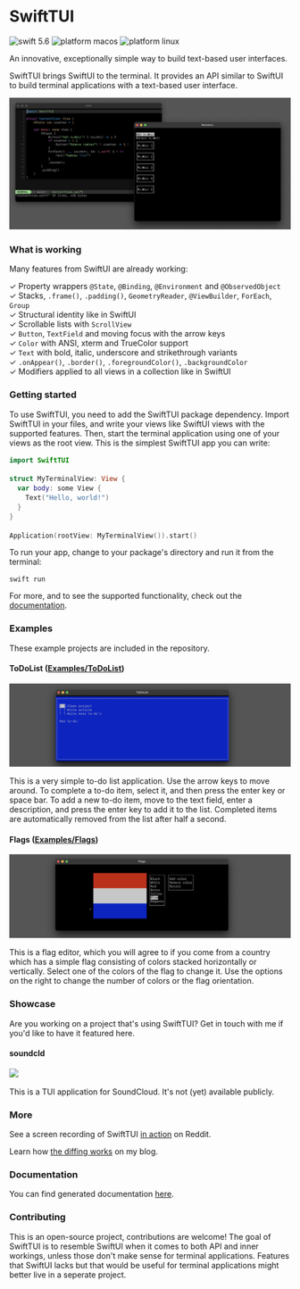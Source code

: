# SwiftTUI

![swift 5.6](https://user-images.githubusercontent.com/13484323/184016525-cb42a72c-1e2e-4d8d-8777-e7481386377c.svg)
![platform macos](https://user-images.githubusercontent.com/13484323/184016156-817e14dc-24b5-4b46-a4d4-0de9391a37a4.svg)
![platform linux](https://user-images.githubusercontent.com/13484323/184016263-afa5dd0c-8d9a-4fba-91fe-23e892d64cca.svg)

An innovative, exceptionally simple way to build text-based user interfaces.

SwiftTUI brings SwiftUI to the terminal. It provides an API similar to SwiftUI to build terminal applications with a text-based user interface.

![](screenshot.png)

### What is working

Many features from SwiftUI are already working:

✓ Property wrappers `@State`, `@Binding`, `@Environment` and `@ObservedObject`<br>
✓ Stacks, `.frame()`, `.padding()`, `GeometryReader`, `@ViewBuilder`, `ForEach`, `Group`<br>
✓ Structural identity like in SwiftUI<br>
✓ Scrollable lists with `ScrollView`<br>
✓ `Button`, `TextField` and moving focus with the arrow keys<br>
✓ `Color` with ANSI, xterm and TrueColor support<br>
✓ `Text` with bold, italic, underscore and strikethrough variants<br>
✓ `.onAppear()`, `.border()`, `.foregroundColor()`, `.backgroundColor`<br>
✓ Modifiers applied to all views in a collection like in SwiftUI

### Getting started

To use SwiftTUI, you need to add the SwiftTUI package dependency. Import SwiftTUI in your files, and write your views like SwiftUI views with the supported features. Then, start the terminal application using one of your views as the root view. This is the simplest SwiftTUI app you can write:

```swift
import SwiftTUI

struct MyTerminalView: View {
  var body: some View {
    Text("Hello, world!")
  }
}

Application(rootView: MyTerminalView()).start()
```

To run your app, change to your package's directory and run it from the terminal:

```
swift run
```

For more, and to see the supported functionality, check out the [documentation](https://rensbreur.github.io/SwiftTUI/documentation/swifttui/).

### Examples

These example projects are included in the repository.

#### ToDoList ([Examples/ToDoList](Examples/ToDoList))

![](Examples/ToDoList/screenshot.png)

This is a very simple to-do list application. Use the arrow keys to move around. To complete a to-do item, select it, and then press the enter key or space bar. To add a new to-do item, move to the text field, enter a description, and press the enter key to add it to the list. Completed items are automatically removed from the list after half a second.

#### Flags ([Examples/Flags](Examples/Flags))

![](Examples/Flags/screenshot.png)

This is a flag editor, which you will agree to if you come from a country which has a simple flag consisting of colors stacked horizontally or vertically. Select one of the colors of the flag to change it. Use the options on the right to change the number of colors or the flag orientation.

### Showcase

Are you working on a project that's using SwiftTUI? Get in touch with me if you'd like to have it featured here.

#### soundcld

![](https://github.com/rensbreur/SwiftTUI/assets/13484323/b585708c-3606-495e-a96e-3eba92f39916)

This is a TUI application for SoundCloud. It's not (yet) available publicly.

### More

See a screen recording of SwiftTUI [in action](https://www.reddit.com/r/SwiftUI/comments/wlabyn/im_making_a_version_of_swiftui_for_terminal/) on Reddit.

Learn how [the diffing works](https://rensbr.eu/blog/swiftui-diffing/) on my blog.

### Documentation

You can find generated documentation [here](https://rensbreur.github.io/SwiftTUI/documentation/swifttui/).

### Contributing

This is an open-source project, contributions are welcome! The goal of SwiftTUI is to resemble SwiftUI when it comes to both API and   inner workings, unless those don't make sense for terminal applications. Features that SwiftUI lacks but that would be useful for terminal applications might better live in a seperate project.
